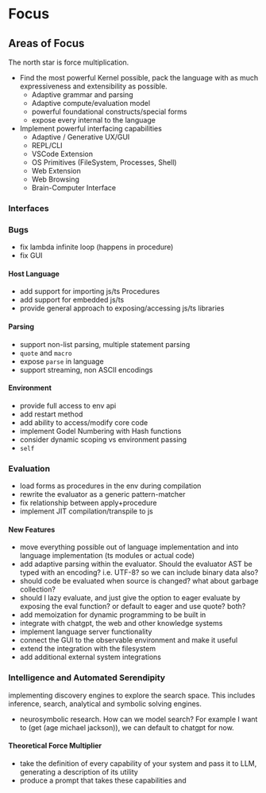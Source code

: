 # Focus

## Areas of Focus

The north star is force multiplication.

- Find the most powerful Kernel possible, pack the language with as much expressiveness and extensibility as possible.
  - Adaptive grammar and parsing
  - Adaptive compute/evaluation model
  - powerful foundational constructs/special forms
  - expose every internal to the language
- Implement powerful interfacing capabilities
  - Adaptive / Generative UX/GUI
  - REPL/CLI
  - VSCode Extension
  - OS Primitives (FileSystem, Processes, Shell)
  - Web Extension
  - Web Browsing
  - Brain-Computer Interface

### Interfaces

### Bugs

- fix lambda infinite loop (happens in procedure)
- fix GUI

#### Host Language

- add support for importing js/ts Procedures
- add support for embedded js/ts
- provide general approach to exposing/accessing js/ts libraries

#### Parsing

- support non-list parsing, multiple statement parsing
- `quote` and `macro`
- expose `parse` in language
- support streaming, non ASCII encodings

#### Environment

- provide full access to env api
- add restart method
- add ability to access/modify core code
- implement Godel Numbering with Hash functions
- consider dynamic scoping vs environment passing
- `self`

### Evaluation

- load forms as procedures in the env during compilation
- rewrite the evaluator as a generic pattern-matcher
- fix relationship between apply+procedure
- implement JIT compilation/transpile to js

#### New Features

- move everything possible out of language implementation and into language implementation (ts modules or actual code)
- add adaptive parsing within the evaluator. Should the evaluator AST be typed with an encoding? i.e. UTF-8? so we can include binary data also?
- should code be evaluated when source is changed? what about garbage collection?
- should I lazy evaluate, and just give the option to eager evaluate by exposing the eval function? or default to eager and use quote? both?
- add memoization for dynamic programming to be built in
- integrate with chatgpt, the web and other knowledge systems
- implement language server functionality
- connect the GUI to the observable environment and make it useful
- extend the integration with the filesystem
- add additional external system integrations

### Intelligence and Automated Serendipity

implementing discovery engines to explore the search space. This includes inference, search, analytical and symbolic solving engines.

- neurosymbolic research. How can we model search? For example I want to (get (age michael jackson)), we can default to chatgpt for now.

#### Theoretical Force Multiplier

- take the definition of every capability of your system and pass it to LLM, generating a description of its utility
- produce a prompt that takes these capabilities and
